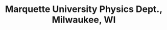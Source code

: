 ---
title: "Marquette University Physics Dept., Milwaukee, WI"
project_id: 
conf_date: 1995-03-06
conference_id: ""
presenters:
   - peter_bandettini
summary: "Marquette University Physics Dept., Milwaukee, WI"
file: /assets/presentations/
filename: 
layout: presentation
---